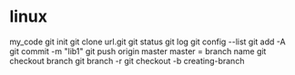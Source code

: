 # linux
my_code
 git init
 git clone url.git
 git status
 git log
 git config --list
 git add -A
 git commit -m "lib1"
 git push origin master
 master = branch name 
 git checkout branch
git branch -r
git checkout -b creating-branch 
